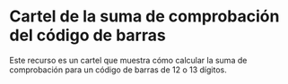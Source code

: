 # Cartel de la suma de comprobación del código de barras

Este recurso es un cartel que muestra cómo calcular la suma de comprobación para un código de barras de 12 o 13 dígitos.